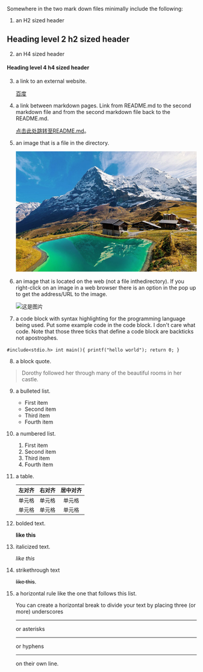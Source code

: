  Somewhere in the two mark down files minimally include the following: 

1. an H2 sized header

## Heading level 2	h2 sized header

2. an H4 sized header

#### Heading level 4	h4 sized header

3. a link to an external website. 

   [百度](https://www.baidu.com"baidu")

4. a link between markdown pages. Link from README.md to the second markdown file and from the second markdown file back to the README.md. 

   [点击此处跳转至README.md](https://github.com/Energefader/assignments1.4/blob/main/README.md "guess what!")。



5. an image that is a file in the directory. 

   ![这是图片](瑞士.jpg "Magic Gardens")



6. an image that is located on the web (not a file inthedirectory). If you right-click on an image in a web browser there is an option in the pop up to get the address/URL to the image.

   ![这是图片](https://pngimg.com/uploads/github/github_PNG20.png "Magic Gardens")



7. a code block with syntax highlighting for the programming language being used. Put some example code in the code block. I don't care what code. Note that those three ticks that define a code block are backticks not apostrophes.

`#include<stdio.h>
int main(){
	printf("hello world");
    return 0;
}`

8. a block quote.

> Dorothy followed her through many of the beautiful rooms in her castle.

9. a bulleted list.

   * First item
   * Second item
   * Third item
   * Fourth item 

10. a numbered list.

    1. First item
    2. Second item
    3. Third item
    4. Fourth item

11. a table.

    | 左对齐 | 右对齐 | 居中对齐 |
    | :----- | -----: | :------: |
    | 单元格 | 单元格 |  单元格  |
    | 单元格 | 单元格 |  单元格  |

12. bolded text.

    **like this**

13. italicized text.

    *like this*

14. strikethrough text

    ~~like this~~.

15. a horizontal rule like the one that follows this list.

    You can create a horizontal break to divide your text by placing three (or more) underscores 

    ___

    or asterisks 

    ***

    or hyphens

    ---

    on their own line.